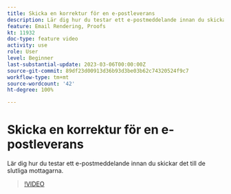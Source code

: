 ```yaml
---
title: Skicka en korrektur för en e-postleverans
description: Lär dig hur du testar ett e-postmeddelande innan du skickar det till de slutliga mottagarna.
feature: Email Rendering, Proofs
kt: 11932
doc-type: feature video
activity: use
role: User
level: Beginner
last-substantial-update: 2023-03-06T00:00:00Z
source-git-commit: 89df23d00913d36b93d3be03b62c74320524f9c7
workflow-type: tm+mt
source-wordcount: '42'
ht-degree: 100%

---
```


# Skicka en korrektur för en e-postleverans

Lär dig hur du testar ett e-postmeddelande innan du skickar det till de slutliga mottagarna.

>[!VIDEO](https://video.tv.adobe.com/v/3416038/?quality=12&learn=on)
